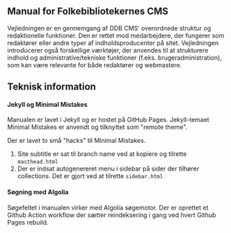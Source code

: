 ## Manual for Folkebibliotekernes CMS

Vejledningen er en gennemgang af DDB CMS’ overordnede struktur og redaktionelle funktioner. Den er rettet mod medarbejdere, der fungerer som redaktører eller andre typer af indholdsproducenter på sitet. Vejledningen introducerer også forskellige værktøjer, der anvendes til at strukturere indhold og administrative/tekniske funktioner (f.eks. brugeradministration), som kan være relevante for både redaktører og webmastere.

## Teknisk information

#### Jekyll og Minimal Mistakes

Manualen er lavet i Jekyll og er hostet på GitHub Pages. Jekyll-temaet Minimal Mistakes er anvendt og tilknyttet som "remote theme".

Der er lavet to små "hacks" til Minimal Mistakes. 

1.  Site subtitle er sat til branch name ved at kopiere og tilrette `masthead.html`
2.  Der er indsat autogenereret menu i sidebar på sider der tilhører collections. Det er gjort ved at tilrette `sidebar.html`

#### Søgning med Algolia

Søgefeltet i manualen virker med Algolia søgemotor. Der er oprettet et Github Action workflow der sætter reindeksering i gang ved hvert Github Pages rebuild.
